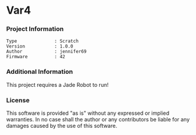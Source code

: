 Var4
================



### Project Information
```
Type              : Scratch
Version           : 1.0.0
Author            : jennifer69
Firmware          : 42
```

### Additional Information
This project requires a Jade Robot to run!

### License
This software is provided "as is" without any expressed or implied warranties.  In no case shall the author or any contributors be liable for any damages caused by the use of this software.

